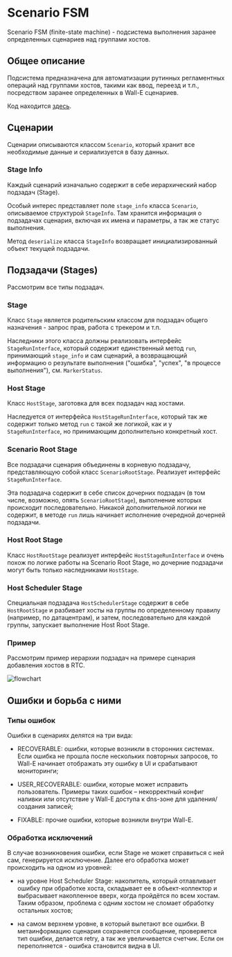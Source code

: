 # Scenario FSM

Scenario FSM (finite-state machine) - подсистема выполнения заранее определенных сценариев над группами хостов.

## Общее описание

Подсистема предназначена для автоматизации рутинных регламентных операций над группами хостов, такими как ввод, переезд и т.п., посредством заранее определенных в Wall-E сценариев.

Код находится [здесь](https://bb.yandex-team.ru/projects/NANNY/repos/wall-e/browse/walle/scenario).

## Сценарии

Сценарии описываются классом `Scenario`, который хранит все необходимые данные и сериализуется в базу данных.

### Stage Info

Каждый сценарий изначально содержит в себе иерархический набор подзадач (Stage).

Особый интерес представляет поле `stage_info` класса `Scenario`, описываемое структурой `StageInfo`.
Там хранится информация о подзадачах сценария, включая их имена и параметры, а так же статус выполнения.

Метод `deserialize` класса `StageInfo` возвращает инициализированный объект текущей подзадачи.

## Подзадачи (Stages)

Рассмотрим все типы подзадач.

### Stage

Класc `Stage` является родительским классом для подзадач общего назначения - запрос прав, работа с трекером и т.п.

Наследники этого класса должны реализовать интерфейс `StageRunInterface`, который содержит единственный метод `run`, принимающий `stage_info` и сам сценарий, а возвращающий информацию о результате выполнения ("ошибка", "успех", "в процессе выполнения"), см. `MarkerStatus`.

### Host Stage

Класс `HostStage`, заготовка для всех подзадач над хостами.

Наследуется от интерфейса `HostStageRunInterface`, который так же содержит только метод `run` с такой же логикой, как и у `StageRunInterface`, но принимающим дополнительно конкретный хост.

### Scenario Root Stage

Все подзадачи сценария объединены в корневую подзадачу, представляющую собой класс `ScenarioRootStage`. Реализует интерфейс `StageRunInterface`.

Эта подзадача содержит в себе список дочерних подзадач (в том числе, возможно, опять `ScenarioRootStage`), выполнение которых происходит последовательно. Никакой дополнительной логики не содержит, в методе `run` лишь начинает исполнение очередной дочерней подзадачи.

### Host Root Stage

Класс `HostRootStage` реализует интерфейс `HostStageRunInterface` и очень похож по логике работы на Scenario Root Stage, но дочерние подзадачи могут быть только наследниками `HostStage`.

### Host Scheduler Stage

Специальная подзадача `HostSchedulerStage` содержит в себе `HostRootStage` и разбивает хосты на группы по определенному правилу (например, по датацентрам), и затем, последовательно для каждой группы, запускает выполнение Host Root Stage.

### Пример

Рассмотрим пример иерархии подзадач на примере сценария добавления хостов в RTC.

![flowchart](../../_assets/hosts_add_scenario.svg)

## Ошибки и борьба с ними

### Типы ошибок

Ошибки в сценариях делятся на три вида:

* RECOVERABLE: ошибки, которые возникли в сторонних системах. Если ошибка не прошла после нескольких повторных запросов, то Wall-E начинает отображать эту ошибку в UI и срабатывают мониторинги;

* USER_RECOVERABLE: ошибки, которые может исправить пользователь. Примеры таких ошибок – некорректный конфиг наливки или отсутствие у Wall-E доступа к dns-зоне для удаления/создания записей;

* FIXABLE: прочие ошибки, которые возникли внутри Wall-E.

### Обработка исключений

В случае возникновения ошибки, если Stage не может справиться с ней сам, генерируется исключение. Далее его обработка может происходить на одном из уровней:

* на уровне Host Scheduler Stage: накопитель, который отлавливает ошибку при обработке хоста, складывает ее в объект-коллектор и выбрасывает накопленное вверх, когда пройдётся по всем хостам. Таким образом, проблема с одним хостом не сломает обработку остальных хостов;

* на самом верхнем уровне, в который вылетают все ошибки. В метаинформацию сценария сохраняется сообщение, проверяется тип ошибки, делается retry, а так же увеличивается счетчик. Если он переполняется - ошибка становится видна в UI.
